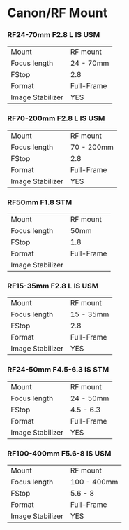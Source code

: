 # Canon/RF Mount

### RF24-70mm F2.8 L IS USM
|  | |
| -- | -- |
| Mount  | RF mount |
| Focus length | 24 - 70mm |
| FStop | 2.8 |
| Format  | Full-Frame |
| Image Stabilizer  | YES  |

### RF70-200mm F2.8 L IS USM
|  | |
| -- | -- |
| Mount  | RF mount |
| Focus length | 70 - 200mm |
| FStop | 2.8 |
| Format  | Full-Frame |
| Image Stabilizer  | YES  |

### RF50mm F1.8 STM
|  | |
| -- | -- |
| Mount  | RF mount |
| Focus length | 50mm |
| FStop | 1.8 |
| Format  | Full-Frame |
| Image Stabilizer  |   |

### RF15-35mm F2.8 L IS USM
|  | |
| -- | -- |
| Mount  | RF mount |
| Focus length | 15 - 35mm |
| FStop | 2.8 |
| Format  | Full-Frame |
| Image Stabilizer  | YES  |

### RF24-50mm F4.5-6.3 IS STM
|  | |
| -- | -- |
| Mount  | RF mount |
| Focus length | 24 - 50mm |
| FStop | 4.5 - 6.3 |
| Format  | Full-Frame |
| Image Stabilizer  | YES  |

### RF100-400mm F5.6-8 IS USM
|  | |
| -- | -- |
| Mount  | RF mount |
| Focus length | 100 - 400mm |
| FStop | 5.6 - 8 |
| Format  | Full-Frame |
| Image Stabilizer  | YES  |

